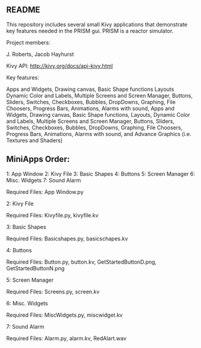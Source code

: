 README
------

This repository includes several small Kivy applications that 
demonstrate key features needed in the PRISM gui.  PRISM is a 
reactor simulator.

Project members:

J. Roberts, 
Jacob Hayhurst

Kivy API: http://kivy.org/docs/api-kivy.html

Key features:

Apps and Widgets,
Drawing canvas,
Basic Shape functions
Layouts
Dynamic Color and Labels,
Multiple Screens and Screen Manager,
Buttons,
Sliders,
Switches,
Checkboxes,
Bubbles,
DropDowns,
Graphing,
File Choosers,
Progress Bars,
Animations,
Alarms with sound,
Apps and Widgets,
Drawing canvas,
Basic Shape functions,
Layouts,
Dynamic Color and Labels,
Multiple Screens and Screen Manager,
Buttons,
Sliders,
Switches,
Checkboxes,
Bubbles,
DropDowns,
Graphing,
File Choosers,
Progress Bars,
Animations,
Alarms with sound,
and Advance Graphics (i.e. Textures and Shaders)

MiniApps Order:
------------------------
1: App Window
2: Kivy File
3: Basic Shapes
4: Buttons
5: Screen Manager
6: Misc. Widgets
7: Sound Alarm

Required Files: App Window.py

2: Kivy File

Required Files: Kivyfile.py, kivyfile.kv

3: Basic Shapes

Required Files: Basicshapes.py, basicschapes.kv

4: Buttons

Required Files: Button.py, button.kv, GetStartedButtonD.png, GetStartedButtonN.png

5: Screen Manager

Required Files: Screens.py, screen.kv

6: Misc. Widgets

Required Files: MiscWidgets.py, miscwidget.kv

7: Sound Alarm

Required Files: Alarm.py, alarm.kv, RedAlart.wav
